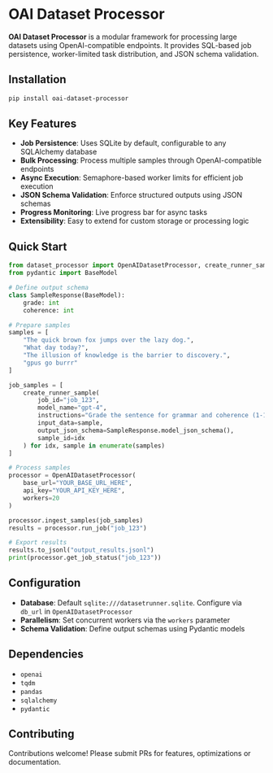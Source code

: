 # OAI Dataset Processor

**OAI Dataset Processor** is a modular framework for processing large datasets using OpenAI-compatible endpoints. It provides SQL-based job persistence, worker-limited task distribution, and JSON schema validation.

## Installation

```bash
pip install oai-dataset-processor
```

## Key Features
- **Job Persistence**: Uses SQLite by default, configurable to any SQLAlchemy database
- **Bulk Processing**: Process multiple samples through OpenAI-compatible endpoints
- **Async Execution**: Semaphore-based worker limits for efficient job execution
- **JSON Schema Validation**: Enforce structured outputs using JSON schemas
- **Progress Monitoring**: Live progress bar for async tasks
- **Extensibility**: Easy to extend for custom storage or processing logic

## Quick Start

```python
from dataset_processor import OpenAIDatasetProcessor, create_runner_sample
from pydantic import BaseModel

# Define output schema
class SampleResponse(BaseModel):
    grade: int
    coherence: int

# Prepare samples
samples = [
    "The quick brown fox jumps over the lazy dog.",
    "What day today?",
    "The illusion of knowledge is the barrier to discovery.",
    "gpus go burrr"
]

job_samples = [
    create_runner_sample(
        job_id="job_123",
        model_name="gpt-4",
        instructions="Grade the sentence for grammar and coherence (1-10 each)",
        input_data=sample,
        output_json_schema=SampleResponse.model_json_schema(),
        sample_id=idx
    ) for idx, sample in enumerate(samples)
]

# Process samples
processor = OpenAIDatasetProcessor(
    base_url="YOUR_BASE_URL_HERE",
    api_key="YOUR_API_KEY_HERE",
    workers=20
)

processor.ingest_samples(job_samples)
results = processor.run_job("job_123")

# Export results
results.to_jsonl("output_results.jsonl")
print(processor.get_job_status("job_123"))
```

## Configuration

- **Database**: Default `sqlite:///datasetrunner.sqlite`. Configure via `db_url` in `OpenAIDatasetProcessor`
- **Parallelism**: Set concurrent workers via the `workers` parameter
- **Schema Validation**: Define output schemas using Pydantic models

## Dependencies
- `openai`
- `tqdm`
- `pandas`
- `sqlalchemy`
- `pydantic`

## Contributing
Contributions welcome! Please submit PRs for features, optimizations or documentation.